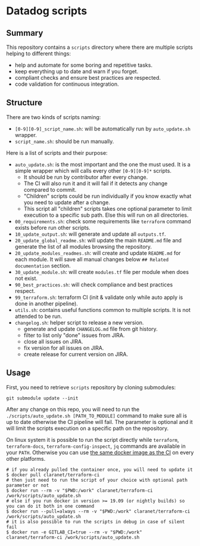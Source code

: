 # Datadog scripts

## Summary

This repository contains a `scripts` directory where there are multiple scripts helping to different things:

- help and automate for some boring and repetitive tasks.
- keep everything up to date and warn if you forget.
- compliant checks and ensure best practices are respected.
- code validation for continuous integration.

## Structure

There are two kinds of scripts naming:

- `[0-9][0-9]_script_name.sh`: will be automatically run by `auto_update.sh` wrapper.
- `script_name.sh`: should be run manually.

Here is a list of scripts and their purpose:

- `auto_update.sh`: is the most important and the one the must used. It is a simple wrapper which will calls every other `[0-9][0-9]*` scripts. 
  - It should be run by contributor after every change.
  - The CI will also run it and it will fail if it detects any change compared to commit.
  - "Children" scripts could be run individually if you know exactly what you need to update after a change.
  - This script all "children" scripts takes one optional parameter to limit execution to a specific sub path. Else this will run on all directories.
- `00_requirements.sh`: check some requirements like `terraform` command exists before run other scripts.
- `10_update_output.sh`: will generate and update all `outputs.tf`.
- `20_update_global_readme.sh`: will update the main `README.md` file and generate the list of all modules browsing the repository.
- `20_update_modules_readmes.sh`: will create and update `README.md` for each module. It will save all manual changes below `## Related documentation` section.
- `30_update_module.sh`: will create `modules.tf` file per module when does not exist.
- `90_best_practices.sh`: will check compliance and best practices respect.
- `99_terraform.sh`: terraform CI (init & validate only while auto apply is done in another pipeline).
- `utils.sh`: contains useful functions common to multiple scripts. It is not attended to be run.
- `changelog.sh`: helper script to release a new version.
  - generate and update `CHANGELOG.md` file from git history.
  - filter to list only "done" issues from JIRA.
  - close all issues on JIRA.
  - fix version for all issues on JIRA.
  - create release for current version on JIRA.

## Usage

First, you need to retrieve `scripts` repository by cloning submodules:

```
git submodule update --init
```

After any change on this repo, you will need to run the `./scripts/auto_update.sh [PATH_TO_MODULE]` command to make sure all is up to date otherwise the CI pipeline will fail.
The parameter is optional and it will limit the scripts execution on a specific path on the repository.

On linux system it is possible to run the script directly while `terraform`, `terraform-docs`, `terraform-config-inspect`, `jq` commands are available in your `PATH`.
Otherwise you can use [the same docker image as the CI](https://hub.docker.com/r/claranet/terraform-ci) on every other platforms.


```
# if you already pulled the container once, you will need to update it
$ docker pull claranet/terraform-ci
# then just need to run the script of your choice with optional path parameter or not
$ docker run --rm -v "$PWD:/work" claranet/terraform-ci /work/scripts/auto_update.sh
# else if you run docker in version >= 19.09 (or nightly builds) so you can do it both in one command
$ docker run --pull=always --rm -v "$PWD:/work" claranet/terraform-ci /work/scripts/auto_update.sh
# it is also possible to run the scripts in debug in case of silent fail
$ docker run -e GITLAB_CI=true --rm -v "$PWD:/work" claranet/terraform-ci /work/scripts/auto_update.sh
```
